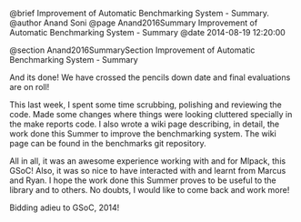 @brief Improvement of Automatic Benchmarking System - Summary.
@author Anand Soni
@page Anand2016Summary Improvement of Automatic Benchmarking System - Summary
@date 2014-08-19 12:20:00

@section Anand2016SummarySection Improvement of Automatic Benchmarking System - Summary



And its done! We have crossed the pencils down date and final evaluations are on roll!

This last week, I spent some time scrubbing, polishing and reviewing the code. Made some changes where things were looking cluttered specially in the make reports code. I also wrote a wiki page describing, in detail, the work done this Summer to improve the benchmarking system. The wiki page can be found in the benchmarks git repository.

All in all, it was an awesome experience working with and for Mlpack, this GSoC! Also, it was so nice to have interacted with and learnt from Marcus and Ryan. I hope the work done this Summer proves to be useful to the library and to others. No doubts, I would like to come back and work more!

Bidding adieu to GSoC, 2014!